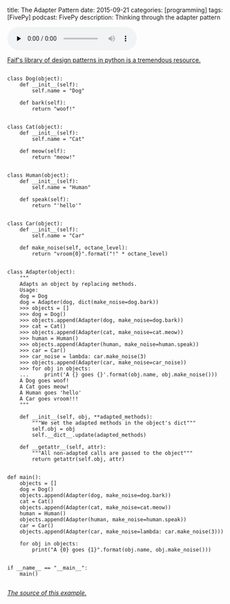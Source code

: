 title: The Adapter Pattern
date: 2015-09-21
categories: [programming]
tags: [FivePy]
podcast: FivePy
description: Thinking through the adapter pattern

<object type="application/x-shockwave-flash" data="https://huffduffer.com/flash/player.swf?soundFile=http://traffic.libsyn.com/fivepy/FivePy_-_Adapter_Pattern.mp3" width="290" height="24"><param name="movie" value="https://huffduffer.com/flash/player.swf?soundFile=http://traffic.libsyn.com/fivepy/FivePy_-_Adapter_Pattern.mp3" /><param name="wmode" value="transparent" /><audio src="http://traffic.libsyn.com/fivepy/FivePy_-_Adapter_Pattern.mp3" controls preload="none"><a href="https://huffduffer.com/wsankey/264995">Adapter Pattern on Huffduffer</a></audio></object>

[Faif's library of design patterns in python is a tremendous resource.][1]

<pre><code class="language-python">
class Dog(object):
    def __init__(self):
        self.name = "Dog"

    def bark(self):
        return "woof!"


class Cat(object):
    def __init__(self):
        self.name = "Cat"

    def meow(self):
        return "meow!"


class Human(object):
    def __init__(self):
        self.name = "Human"

    def speak(self):
        return "'hello'"


class Car(object):
    def __init__(self):
        self.name = "Car"

    def make_noise(self, octane_level):
        return "vroom{0}".format("!" * octane_level)


class Adapter(object):
    """
    Adapts an object by replacing methods.
    Usage:
    dog = Dog
    dog = Adapter(dog, dict(make_noise=dog.bark))
    >>> objects = []
    >>> dog = Dog()
    >>> objects.append(Adapter(dog, make_noise=dog.bark))
    >>> cat = Cat()
    >>> objects.append(Adapter(cat, make_noise=cat.meow))
    >>> human = Human()
    >>> objects.append(Adapter(human, make_noise=human.speak))
    >>> car = Car()
    >>> car_noise = lambda: car.make_noise(3)
    >>> objects.append(Adapter(car, make_noise=car_noise))
    >>> for obj in objects:
    ...     print('A {} goes {}'.format(obj.name, obj.make_noise()))
    A Dog goes woof!
    A Cat goes meow!
    A Human goes 'hello'
    A Car goes vroom!!!
    """

    def __init__(self, obj, **adapted_methods):
        """We set the adapted methods in the object's dict"""
        self.obj = obj
        self.__dict__.update(adapted_methods)

    def __getattr__(self, attr):
        """All non-adapted calls are passed to the object"""
        return getattr(self.obj, attr)


def main():
    objects = []
    dog = Dog()
    objects.append(Adapter(dog, make_noise=dog.bark))
    cat = Cat()
    objects.append(Adapter(cat, make_noise=cat.meow))
    human = Human()
    objects.append(Adapter(human, make_noise=human.speak))
    car = Car()
    objects.append(Adapter(car, make_noise=lambda: car.make_noise(3)))

    for obj in objects:
        print("A {0} goes {1}".format(obj.name, obj.make_noise()))


if __name__ == "__main__":
    main()

</code></pre>
[<em>The source of this example.</em>][2]

[1]: https://github.com/faif/python-patterns
[2]: https://github.com/faif/python-patterns/blob/master/adapter.py